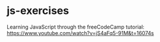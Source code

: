 # js-exercises
 Learning JavaScript through the freeCodeCamp tutorial:
 https://www.youtube.com/watch?v=jS4aFq5-91M&t=16074s
